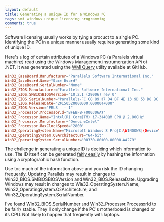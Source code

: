 ```yaml
---
layout: default
title: Generating a unique ID for a Windows PC
tags: wmi windows unique licensing programming
comments: true
---
```


Software licensing usually works by tying a product to a single PC. Identifying the PC in a unique manner usually requires generating some kind of unique ID.

Here's a log of certain attributes of a Windows PC (a Parallels virtual machine) read using the Windows Management Instrumentation API of .NET. It was generated using the [WMI Query](https://github.com/tewarid/net-wmi-query) utility available at GitHub.

```conf
Win32_BaseBoard.Manufacturer="Parallels Software International Inc."
Win32_BaseBoard.Name="Base Board"
Win32_BaseBoard.SerialNumber="None"
Win32_BIOS.Manufacturer="Parallels Software International Inc."
Win32_BIOS.SMBIOSBIOSVersion="10.2.1 (29006) rev 0"
Win32_BIOS.SerialNumber="Parallels-FC C8 89 B7 D4 BF 4E 13 9D 53 D8 BC C1 9B 90 A8"
Win32_BIOS.ReleaseDate="20150520000000.000000+000"
Win32_BIOS.Version="PRLS   - 1"
Win32_Processor.ProcessorId="BFEBFBFF000306A9"
Win32_Processor.Name="Intel(R) Core(TM) i7-3840QM CPU @ 2.80GHz"
Win32_Processor.Manufacturer="GenuineIntel"
Win32_Processor.MaxClockSpeed="2800"
Win32_OperatingSystem.Name="Microsoft Windows 8 Pro|C:\WINDOWS|\Device\Harddisk0\Partition2"
Win32_OperatingSystem.OSArchitecture="64-bit"
Win32_OperatingSystem.SerialNumber="00330-80000-00000-AA279"
```

The challenge in generating a unique ID is deciding which information to use. The ID itself can be generated [fairly easily](http://www.codeproject.com/Articles/28678/Generating-Unique-Key-Finger-Print-for-a-Computer) by hashing the information using a cryptographic hash function.

Use too much of the information above and you risk the ID changing frequently. Updating Parallels may result in changes to Win32_BIOS.SMBIOSBIOSVersion and Win32_BIOS.ReleaseDate. Upgrading Windows may result in changes to Win32_OperatingSystem.Name, Win32_OperatingSystem.OSArchitecture, and Win32_OperatingSystem.SerialNumber.

I've found Win32_BIOS.SerialNumber and Win32_Processor.ProcessorId to be fairly stable. They'll only change if the PC's motherboard is changed or its CPU. Not likely to happen that frequently with laptops.

